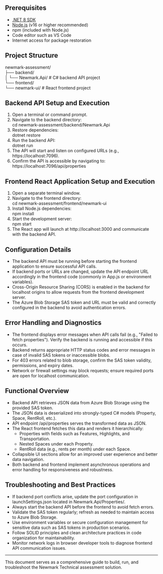 ## Prerequisites

- [.NET 8 SDK](https://dotnet.microsoft.com/en-us/download/dotnet/8.0)  
- [Node.js](https://nodejs.org/en/download/) (v16 or higher recommended)  
- npm (included with Node.js)  
- Code editor such as VS Code  
- Internet access for package restoration  

## Project Structure

newmark-assessment/  
├── backend/  
│   └── Newmark.Api/          # C# backend API project  
└── frontend/  
    └── newmark-ui/           # React frontend project  

## Backend API Setup and Execution

1. Open a terminal or command prompt.  
2. Navigate to the backend directory:  
   cd newmark-assessment/backend/Newmark.Api  
3. Restore dependencies:  
   dotnet restore  
4. Run the backend API:  
   dotnet run  
5. The API will start and listen on configured URLs (e.g., https://localhost:7096).  
6. Confirm the API is accessible by navigating to:  
   https://localhost:7096/api/properties  

## Frontend React Application Setup and Execution

1. Open a separate terminal window.  
2. Navigate to the frontend directory:  
   cd newmark-assessment/frontend/newmark-ui  
3. Install Node.js dependencies:  
   npm install  
4. Start the development server:  
   npm start  
5. The React app will launch at http://localhost:3000 and communicate with the backend API.

## Configuration Details

- The backend API must be running before starting the frontend application to ensure successful API calls.  
- If backend ports or URLs are changed, update the API endpoint URL accordingly in the frontend code (commonly in App.js or environment variables).  
- Cross-Origin Resource Sharing (CORS) is enabled in the backend for localhost origins to allow requests from the frontend development server.  
- The Azure Blob Storage SAS token and URL must be valid and correctly configured in the backend to avoid authentication errors.

## Error Handling and Diagnostics

- The frontend displays error messages when API calls fail (e.g., "Failed to fetch properties"). Verify the backend is running and accessible if this occurs.  
- Backend returns appropriate HTTP status codes and error messages in case of invalid SAS tokens or inaccessible blobs.  
- For 403 errors related to blob storage, confirm the SAS token validity, permissions, and expiry dates.  
- Network or firewall settings may block requests; ensure required ports are open for localhost communication.

## Functional Overview

- Backend API retrieves JSON data from Azure Blob Storage using the provided SAS token.  
- The JSON data is deserialized into strongly-typed C# models (Property, Space, RentRoll, etc.).  
- API endpoint /api/properties serves the transformed data as JSON.  
- The React frontend fetches this data and renders it hierarchically:  
  - Properties with fields such as Features, Highlights, and Transportation.  
  - Nested Spaces under each Property.  
  - RentRoll data (e.g., rents per month) under each Space.  
- Collapsible UI sections allow for an improved user experience and better data navigation.  
- Both backend and frontend implement asynchronous operations and error handling for responsiveness and robustness.

## Troubleshooting and Best Practices

- If backend port conflicts arise, update the port configuration in launchSettings.json located in Newmark.Api/Properties/.  
- Always start the backend API before the frontend to avoid fetch errors.  
- Validate the SAS token regularly; refresh as needed to maintain access to Azure Blob Storage.  
- Use environment variables or secure configuration management for sensitive data such as SAS tokens in production scenarios.  
- Follow SOLID principles and clean architecture practices in code organization for maintainability.  
- Monitor network logs in browser developer tools to diagnose frontend API communication issues.

---

This document serves as a comprehensive guide to build, run, and troubleshoot the Newmark Technical assessment solution.
